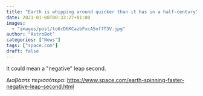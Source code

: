 ```yaml
---
title: "Earth is whipping around quicker than it has in a half-century"
date: 2021-01-08T00:33:27+01:00
images:
  - "images/post/to6rD6KCazbFxcA5nf7T3V.jpg"
author: "AstroBot"
categories: ["News"]
tags: ["space.com"]
draft: false
---
```


It could mean a "negative" leap second. 

Διαβάστε περισσότερα: https://www.space.com/earth-spinning-faster-negative-leap-second.html
